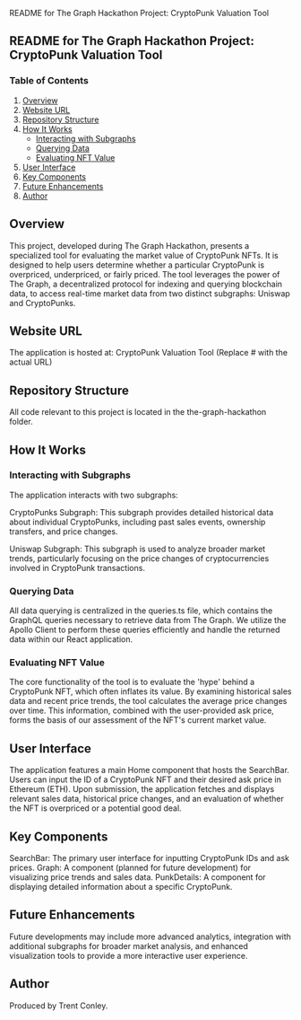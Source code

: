 README for The Graph Hackathon Project: CryptoPunk Valuation Tool

## README for The Graph Hackathon Project: CryptoPunk Valuation Tool

### Table of Contents

1. [Overview](#overview)
2. [Website URL](#website-url)
3. [Repository Structure](#repository-structure)
4. [How It Works](#how-it-works)
   - [Interacting with Subgraphs](#interacting-with-subgraphs)
   - [Querying Data](#querying-data)
   - [Evaluating NFT Value](#evaluating-nft-value)
5. [User Interface](#user-interface)
6. [Key Components](#key-components)
7. [Future Enhancements](#future-enhancements)
8. [Author](#author)

## Overview

This project, developed during The Graph Hackathon, presents a specialized tool for evaluating the market value of CryptoPunk NFTs. It is designed to help users determine whether a particular CryptoPunk is overpriced, underpriced, or fairly priced. The tool leverages the power of The Graph, a decentralized protocol for indexing and querying blockchain data, to access real-time market data from two distinct subgraphs: Uniswap and CryptoPunks.

## Website URL

The application is hosted at: CryptoPunk Valuation Tool (Replace # with the actual URL)

## Repository Structure

All code relevant to this project is located in the the-graph-hackathon folder.

## How It Works

### Interacting with Subgraphs

The application interacts with two subgraphs:

CryptoPunks Subgraph: This subgraph provides detailed historical data about individual CryptoPunks, including past sales events, ownership transfers, and price changes.

Uniswap Subgraph: This subgraph is used to analyze broader market trends, particularly focusing on the price changes of cryptocurrencies involved in CryptoPunk transactions.

### Querying Data

All data querying is centralized in the queries.ts file, which contains the GraphQL queries necessary to retrieve data from The Graph. We utilize the Apollo Client to perform these queries efficiently and handle the returned data within our React application.

### Evaluating NFT Value

The core functionality of the tool is to evaluate the 'hype' behind a CryptoPunk NFT, which often inflates its value. By examining historical sales data and recent price trends, the tool calculates the average price changes over time. This information, combined with the user-provided ask price, forms the basis of our assessment of the NFT's current market value.

## User Interface

The application features a main Home component that hosts the SearchBar. Users can input the ID of a CryptoPunk NFT and their desired ask price in Ethereum (ETH). Upon submission, the application fetches and displays relevant sales data, historical price changes, and an evaluation of whether the NFT is overpriced or a potential good deal.

## Key Components

SearchBar: The primary user interface for inputting CryptoPunk IDs and ask prices.
Graph: A component (planned for future development) for visualizing price trends and sales data.
PunkDetails: A component for displaying detailed information about a specific CryptoPunk.

## Future Enhancements

Future developments may include more advanced analytics, integration with additional subgraphs for broader market analysis, and enhanced visualization tools to provide a more interactive user experience.

## Author

Produced by Trent Conley.
